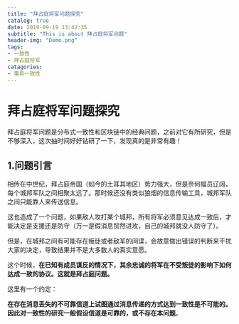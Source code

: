 ```yaml
---
title: "拜占庭将军问题探究"
catalog: true
date: 2019-09-19 13:42:35
subtitle: "This is about 拜占庭将军问题"
header-img: "Demo.png"
tags:
- 一致性
- 拜占庭将军
catagories:
- 事务一致性
---
```





# 拜占庭将军问题探究

拜占庭将军问题是分布式一致性和区块链中的经典问题，之前对它有所研究，但是不够深入，这次抽时间好好钻研了一下，发现真的是非常有趣！



## 1.问题引言

相传在中世纪，拜占庭帝国（如今的土耳其地区）势力强大，但是奈何幅员辽阔，每个城邦军队之间相聚太远了。那时候还没有类似狼烟的信息传输工具，城邦军队之间只能靠人来传送信息。

这也造成了一个问题，如果敌人攻打某个城邦，所有将军必须意见达成一致后，才能决定是支援还是防守（万一是假消息贸然进攻，自己的城邦就没人防守了）。

但是，在城邦之间有可能存在叛徒或者敌军的间谍，会故意做出错误的判断来干扰大家的决定，导致结果并不是大多数人的真实意愿。

这个时候，**在已知有成员谋反的情况下，其余忠诚的将军在不受叛徒的影响下如何达成一致的协议。这就是拜占庭问题。**



这里有一个约定：

**在存在消息丢失的不可靠信道上试图通过消息传递的方式达到一致性是不可能的。因此对一致性的研究一般假设信道是可靠的，或不存在本问题**。